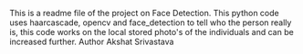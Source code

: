 This is a readme file of the project on Face Detection. This python code uses haarcascade, opencv and face_detection to tell who the person really is, this code works on the local stored photo's of the individuals and can be increased further.
Author Akshat Srivastava
